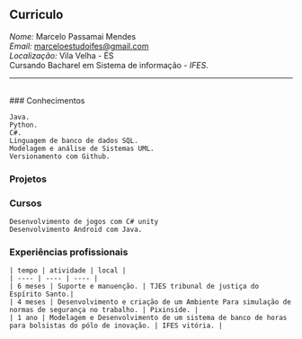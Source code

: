 ## Curriculo
*Nome:*   Marcelo Passamai Mendes<br>
*Email:*  marceloestudoifes@gmail.com<br>
*Localização:* Vila Velha - ES<br>
Cursando Bacharel em Sistema de informação - *IFES*.<br>
<hr>
<br>
### Conhecimentos

	Java.
	Python.
	C#.
	Linguagem de banco de dados SQL.
	Modelagem e análise de Sistemas UML.
	Versionamento com Github.
	
### Projetos 


### Cursos

	Desenvolvimento de jogos com C# unity
	Desenvolvimento Android com Java.

### Experiências  profissionais 

	| tempo | atividade | local |
	| ---- | ---- | ---- |
	| 6 meses | Suporte e manuenção. | TJES tribunal de justiça do Espírito Santo.|
	| 4 meses | Desenvolvimento e criação de um Ambiente Para simulação de normas de segurança no trabalho. | Pixinside. | 	
	| 1 ano | Modelagem e Desenvolvimento de um sistema de banco de horas para bolsistas do pólo de inovação. | IFES vitória. | 